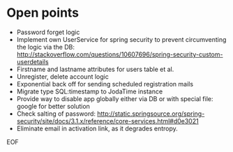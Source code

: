 Open points
===========

* Password forget logic
* Implement own UserService for spring security to prevent circumventing the logic via the DB:
    http://stackoverflow.com/questions/10607696/spring-security-custom-userdetails
* Firstname and lastname attributes for users table et al.
* Unregister, delete account logic
* Exponential back off for sending scheduled registration mails
* Migrate type SQL:timestamp to JodaTime instance
* Provide way to disable app globally either via DB or with special file: google for better solution
* Check salting of password: http://static.springsource.org/spring-security/site/docs/3.1.x/reference/core-services.html#d0e3021
* Eliminate email in activation link, as it degrades entropy.

EOF
